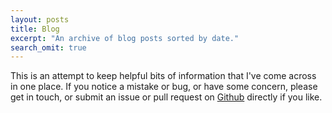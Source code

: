```yaml
---
layout: posts
title: Blog
excerpt: "An archive of blog posts sorted by date."
search_omit: true
---
```


This is an attempt to keep helpful bits of information that I've come across in one place.
If you notice a mistake or bug, or have some concern, please get in touch, or submit an issue or pull request on [Github](https://github.com/mmorse1217/mmorse1217.github.io) directly if you like.

